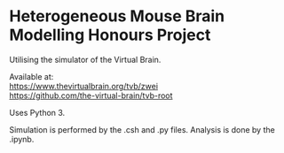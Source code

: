 # Heterogeneous Mouse Brain Modelling Honours Project

Utilising the simulator of the Virtual Brain.

Available at:  
https://www.thevirtualbrain.org/tvb/zwei  
https://github.com/the-virtual-brain/tvb-root

Uses Python 3.

Simulation is performed by the .csh and .py files.
Analysis is done by the .ipynb. 

